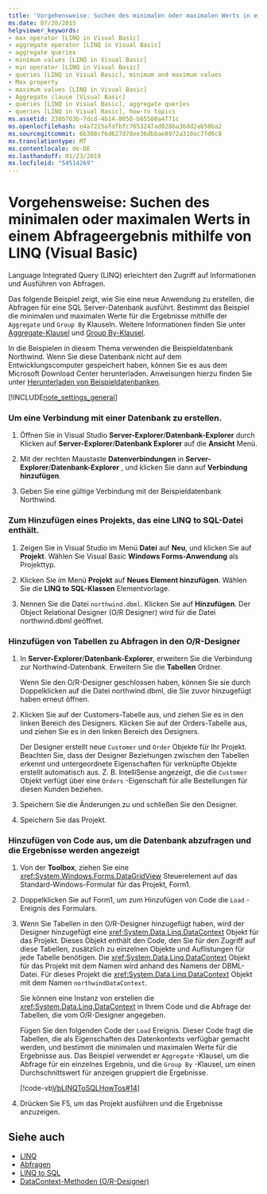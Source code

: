 ```yaml
---
title: 'Vorgehensweise: Suchen des minimalen oder maximalen Werts in einem Abfrageergebnis mithilfe von LINQ (Visual Basic)'
ms.date: 07/20/2015
helpviewer_keywords:
- max operator [LINQ in Visual Basic]
- aggregate operator [LINQ in Visual Basic]
- aggregate queries
- minimum values [LINQ in Visual Basic]
- min operator [LINQ in Visual Basic]
- queries [LINQ in Visual Basic], minimum and maximum values
- Max property
- maximum values [LINQ in Visual Basic]
- Aggregate clause [Visual Basic]
- queries [LINQ in Visual Basic], aggregate queries
- queries [LINQ in Visual Basic], how-to topics
ms.assetid: 238b763b-7dcd-4b14-8050-b65500a4f71c
ms.openlocfilehash: e4a7215afdfbfc7653247ad0286a36dd2ab50ba2
ms.sourcegitcommit: 6b308cf6d627d78ee36dbbae8972a310ac7fd6c8
ms.translationtype: MT
ms.contentlocale: de-DE
ms.lasthandoff: 01/23/2019
ms.locfileid: "54514269"
---
```

# <a name="how-to-find-the-minimum-or-maximum-value-in-a-query-result-by-using-linq-visual-basic"></a>Vorgehensweise: Suchen des minimalen oder maximalen Werts in einem Abfrageergebnis mithilfe von LINQ (Visual Basic)
Language Integrated Query (LINQ) erleichtert den Zugriff auf Informationen und Ausführen von Abfragen.  
  
 Das folgende Beispiel zeigt, wie Sie eine neue Anwendung zu erstellen, die Abfragen für eine SQL Server-Datenbank ausführt. Bestimmt das Beispiel die minimalen und maximalen Werte für die Ergebnisse mithilfe der `Aggregate` und `Group By` Klauseln. Weitere Informationen finden Sie unter [Aggregate-Klausel](../../../../visual-basic/language-reference/queries/aggregate-clause.md) und [Group By-Klausel](../../../../visual-basic/language-reference/queries/group-by-clause.md).  
  
 In die Beispielen in diesem Thema verwenden die Beispieldatenbank Northwind. Wenn Sie diese Datenbank nicht auf dem Entwicklungscomputer gespeichert haben, können Sie es aus dem Microsoft Download Center herunterladen. Anweisungen hierzu finden Sie unter [Herunterladen von Beispieldatenbanken](../../../../framework/data/adonet/sql/linq/downloading-sample-databases.md).  
  
[!INCLUDE[note_settings_general](~/includes/note-settings-general-md.md)]  
  
### <a name="to-create-a-connection-to-a-database"></a>Um eine Verbindung mit einer Datenbank zu erstellen.  
  
1.  Öffnen Sie in Visual Studio **Server-Explorer**/**Datenbank-Explorer** durch Klicken auf **Server-Explorer**/**Datenbank Explorer** auf die **Ansicht** Menü.  
  
2.  Mit der rechten Maustaste **Datenverbindungen** in **Server-Explorer**/**Datenbank-Explorer** , und klicken Sie dann auf **Verbindung hinzufügen**.  
  
3.  Geben Sie eine gültige Verbindung mit der Beispieldatenbank Northwind.  
  
### <a name="to-add-a-project-that-contains-a-linq-to-sql-file"></a>Zum Hinzufügen eines Projekts, das eine LINQ to SQL-Datei enthält.  
  
1.  Zeigen Sie in Visual Studio im Menü **Datei** auf **Neu**, und klicken Sie auf **Projekt**. Wählen Sie Visual Basic **Windows Forms-Anwendung** als Projekttyp.  
  
2.  Klicken Sie im Menü **Projekt** auf **Neues Element hinzufügen**. Wählen Sie die **LINQ to SQL-Klassen** Elementvorlage.  
  
3.  Nennen Sie die Datei `northwind.dbml`. Klicken Sie auf **Hinzufügen**. Der Object Relational Designer (O/R Designer) wird für die Datei northwind.dbml geöffnet.  
  
### <a name="to-add-tables-to-query-to-the-or-designer"></a>Hinzufügen von Tabellen zu Abfragen in den O/R-Designer  
  
1.  In **Server-Explorer**/**Datenbank-Explorer**, erweitern Sie die Verbindung zur Northwind-Datenbank. Erweitern Sie die **Tabellen** Ordner.  
  
     Wenn Sie den O/R-Designer geschlossen haben, können Sie sie durch Doppelklicken auf die Datei northwind.dbml, die Sie zuvor hinzugefügt haben erneut öffnen.  
  
2.  Klicken Sie auf der Customers-Tabelle aus, und ziehen Sie es in den linken Bereich des Designers. Klicken Sie auf der Orders-Tabelle aus, und ziehen Sie es in den linken Bereich des Designers.  
  
     Der Designer erstellt neue `Customer` und `Order` Objekte für Ihr Projekt. Beachten Sie, dass der Designer Beziehungen zwischen den Tabellen erkennt und untergeordnete Eigenschaften für verknüpfte Objekte erstellt automatisch aus. Z. B. IntelliSense angezeigt, die die `Customer` Objekt verfügt über eine `Orders` -Eigenschaft für alle Bestellungen für diesen Kunden beziehen.  
  
3.  Speichern Sie die Änderungen zu und schließen Sie den Designer.  
  
4.  Speichern Sie das Projekt.  
  
### <a name="to-add-code-to-query-the-database-and-display-the-results"></a>Hinzufügen von Code aus, um die Datenbank abzufragen und die Ergebnisse werden angezeigt  
  
1.  Von der **Toolbox**, ziehen Sie eine <xref:System.Windows.Forms.DataGridView> Steuerelement auf das Standard-Windows-Formular für das Projekt, Form1.  
  
2.  Doppelklicken Sie auf Form1, um zum Hinzufügen von Code die `Load` -Ereignis des Formulars.  
  
3.  Wenn Sie Tabellen in den O/R-Designer hinzugefügt haben, wird der Designer hinzugefügt eine <xref:System.Data.Linq.DataContext> Objekt für das Projekt. Dieses Objekt enthält den Code, den Sie für den Zugriff auf diese Tabellen, zusätzlich zu einzelnen Objekte und Auflistungen für jede Tabelle benötigen. Die <xref:System.Data.Linq.DataContext> Objekt für das Projekt mit dem Namen wird anhand des Namens der DBML-Datei. Für dieses Projekt die <xref:System.Data.Linq.DataContext> Objekt mit dem Namen `northwindDataContext`.  
  
     Sie können eine Instanz von erstellen die <xref:System.Data.Linq.DataContext> in Ihrem Code und die Abfrage der Tabellen, die vom O/R-Designer angegeben.  
  
     Fügen Sie den folgenden Code der `Load` Ereignis. Dieser Code fragt die Tabellen, die als Eigenschaften des Datenkontexts verfügbar gemacht werden, und bestimmt die minimalen und maximalen Werte für die Ergebnisse aus. Das Beispiel verwendet er `Aggregate` -Klausel, um die Abfrage für ein einzelnes Ergebnis, und die `Group By` -Klausel, um einen Durchschnittswert für anzeigen gruppiert die Ergebnisse.  
  
     [!code-vb[VbLINQToSQLHowTos#14](../../../../visual-basic/programming-guide/language-features/linq/codesnippet/VisualBasic/how-to-find-the-minimum-or-maximum-value-in-a-query-result_1.vb)]  
  
4.  Drücken Sie F5, um das Projekt ausführen und die Ergebnisse anzuzeigen.  
  
## <a name="see-also"></a>Siehe auch
- [LINQ](../../../../visual-basic/programming-guide/language-features/linq/index.md)
- [Abfragen](../../../../visual-basic/language-reference/queries/index.md)
- [LINQ to SQL](../../../../framework/data/adonet/sql/linq/index.md)
- [DataContext-Methoden (O/R-Designer)](/visualstudio/data-tools/datacontext-methods-o-r-designer)
